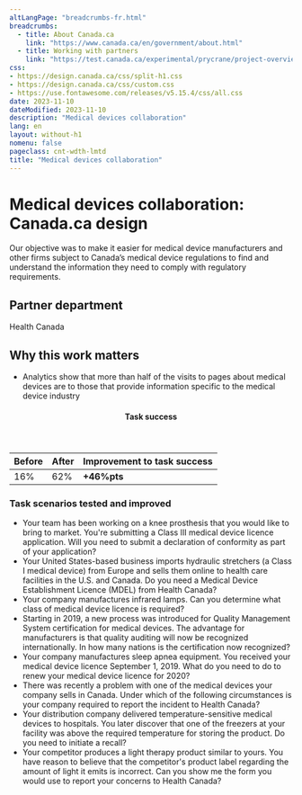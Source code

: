 ```yaml
---
altLangPage: "breadcrumbs-fr.html"
breadcrumbs:
  - title: About Canada.ca
    link: "https://www.canada.ca/en/government/about.html"
  - title: Working with partners
    link: "https://test.canada.ca/experimental/prycrane/project-overview/project-overview-en-01a.html"  
css:
- https://design.canada.ca/css/split-h1.css
- https://design.canada.ca/css/custom.css
- https://use.fontawesome.com/releases/v5.15.4/css/all.css
date: 2023-11-10
dateModified: 2023-11-10
description: "Medical devices collaboration"
lang: en
layout: without-h1
nomenu: false
pageclass: cnt-wdth-lmtd
title: "Medical devices collaboration"
---
```

<h1 property="name" id="wb-cont" dir="ltr"><span class="stacked"><span>Medical devices collaboration</span>: <span>Canada.ca design</span></span></h1>
<p>Our objective was to make it easier for medical device manufacturers and other firms subject to Canada’s medical device regulations to find and understand the information they need to comply with regulatory requirements.</p>
<h2>Partner department</h2>
<p>Health Canada</p>
<h2>Why this work matters</h2>
<ul>
  <li class="custli">Analytics show that more than half of the visits to pages about medical devices are to those that provide information specific to the medical device industry</li>
</ul>
<div class="row mrgn-tp-lg mrgn-bttm-lg">
  <div class="col-md-8">
    <div class="panel panel-success">
      <header class="panel-heading">
        <h4 class="panel-title text-center">Task success</h4>
      </header>
      <table class="table">
        <thead>
          <tr style="">
            <th scope="col" class="col-md-3">Before</th>
            <th scope="col" class="col-md-3">After</th>
            <th scope="col" class="col-md-6">Improvement to task success</th>
          </tr>
        </thead>
        <tbody>
          <tr>
            <td class="table-smnum">16%</td>
            <td class="table-smnum">62%</td>
            <td class="table-smnum"><span class="text-success"><strong>+46%pts</strong></span></td>
          </tr>
        </tbody>
      </table>
    </div>
  </div>
</div>
<h3>Task scenarios tested and improved</h3>
<ul class="custul">
  <li class="custli">Your team has been working on a knee prosthesis that you would like to bring to market. You're submitting a Class III medical device licence application. Will you need to submit a declaration of conformity as part of your application?</li>
  <li class="custli">Your United States-based business imports hydraulic stretchers (a Class I medical device) from Europe and sells them online to health care facilities in the U.S. and Canada. Do you need a Medical Device Establishment Licence (MDEL)
    from Health Canada?</li>
  <li class="custli">Your company manufactures infrared lamps. Can you determine what class of medical device licence is required?</li>
  <li class="custli">Starting in 2019, a new process was introduced for Quality Management System certification for medical devices. The advantage for manufacturers is that quality auditing will now be recognized internationally. In how many nations is the certification now recognized?</li>
  <li class="custli">Your company manufactures sleep apnea equipment. You received your medical device licence September 1, 2019. What do you need to do to renew your medical device licence for 2020?</li>
  <li class="custli">There was recently a problem with one of the medical devices your company sells in Canada. Under which of the following circumstances is your company required to report the incident to Health Canada?</li>
  <li class="custli">Your distribution company delivered temperature-sensitive medical devices to hospitals. You later discover that one of the freezers at your facility was above the required temperature for storing the product. Do you need to initiate a recall?</li>
  <li class="custli">Your competitor produces a light therapy product similar to yours. You have reason to believe that the competitor's product label regarding the amount of light it emits is incorrect. Can you show me the form you would use to report your concerns to Health Canada?</li>
</ul>
